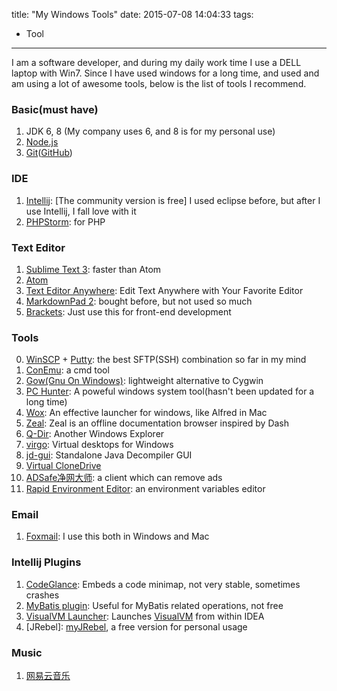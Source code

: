title: "My Windows Tools"
date: 2015-07-08 14:04:33
tags:
 - Tool
---
I am a software developer, and during my daily work time I use a DELL laptop with Win7. Since I have used windows for a long time, and used and am using a lot of awesome tools, below is the list of tools I recommend.

<!-- more -->
### Basic(must have)
1. JDK 6, 8 (My company uses 6, and 8 is for my personal use)
2. [Node.js](https://nodejs.org/)
3. [Git](https://msysgit.github.io/)([GitHub](https://windows.github.com/))

### IDE
1. [Intellij](https://www.jetbrains.com/idea/): [The community version is free] I used eclipse before, but after I use Intellij, I fall love with it
2. [PHPStorm](https://www.jetbrains.com/phpstorm/): for PHP

### Text Editor
1. [Sublime Text 3](http://www.sublimetext.com/3): faster than Atom
2. [Atom](https://atom.io/)
3. [Text Editor Anywhere](http://www.listary.com/text-editor-anywhere): Edit Text Anywhere with Your Favorite Editor
4. [MarkdownPad 2](http://markdownpad.com/): bought before, but not used so much
5. [Brackets](http://brackets.io/): Just use this for front-end development

### Tools
0. [WinSCP](https://winscp.net/eng/download.php) + [Putty](http://www.chiark.greenend.org.uk/~sgtatham/putty/download.html): the best SFTP(SSH) combination so far in my mind
1. [ConEmu](https://github.com/Maximus5/ConEmu): a cmd tool
2. [Gow(Gnu On Windows)](https://github.com/bmatzelle/gow): lightweight alternative to Cygwin
3. [PC Hunter](http://www.xuetr.com/?p=191): A poweful windows system tool(hasn't been updated for a long time)
4. [Wox](https://www.getwox.com/): An effective launcher for windows, like Alfred in Mac
5. [Zeal](http://zealdocs.org/): Zeal is an offline documentation browser inspired by Dash
6. [Q-Dir](http://www.softwareok.com/?seite=Freeware/Q-Dir): Another Windows Explorer
7. [virgo](https://github.com/papplampe/virgo): Virtual desktops for Windows
8. [jd-gui](https://github.com/java-decompiler/jd-gui): Standalone Java Decompiler GUI
9. [Virtual CloneDrive](https://www.elby.ch/en/products/vcd.html)
10. [ADSafe净网大师](http://ad-safe.com/): a client which can remove ads
11. [Rapid Environment Editor](http://www.rapidee.com/en/about): an environment variables editor

### Email
1. [Foxmail](http://www.foxmail.com/): I use this both in Windows and Mac

### Intellij Plugins
1. [CodeGlance](https://plugins.jetbrains.com/plugin/7275): Embeds a code minimap, not very stable, sometimes crashes
2. [MyBatis plugin](https://plugins.jetbrains.com/plugin/7293): Useful for MyBatis related operations, not free
3. [VisualVM Launcher](https://plugins.jetbrains.com/plugin/7115): Launches [VisualVM](https://visualvm.java.net/) from within IDEA
4. [JRebel]: [myJRebel](https://my.jrebel.com/), a free version for personal usage

### Music
1. [网易云音乐](http://music.163.com/)

### 
